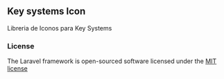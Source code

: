 ## Key systems Icon

Libreria de Iconos para Key Systems

### License

The Laravel framework is open-sourced software licensed under the [MIT license](http://opensource.org/licenses/MIT)
